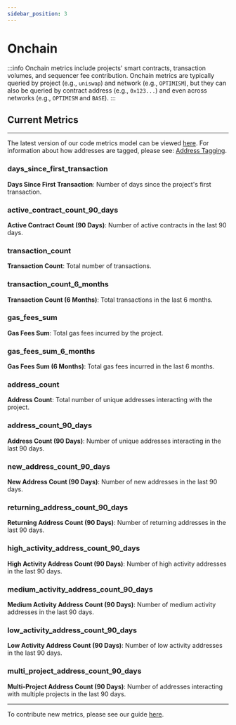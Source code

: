 ```yaml
---
sidebar_position: 3
---
```


# Onchain

:::info
Onchain metrics include projects' smart contracts, transaction volumes, and sequencer fee contribution. Onchain metrics are typically queried by project (e.g., `uniswap`) and network (e.g., `OPTIMISM`), but they can also be queried by contract address (e.g., `0x123...`) and even across networks (e.g., `OPTIMISM` and `BASE`).
:::

## Current Metrics

---

The latest version of our code metrics model can be viewed [here](https://models.opensource.observer/#!/model/model.opensource_observer.onchain_metrics_by_project_v1#description). For information about how addresses are tagged, please see: [Address Tagging](../oss-directory/artifact.md#tagging-addresses).

### days_since_first_transaction

**Days Since First Transaction**: Number of days since the project's first transaction.

### active_contract_count_90_days

**Active Contract Count (90 Days)**: Number of active contracts in the last 90 days.

### transaction_count

**Transaction Count**: Total number of transactions.

### transaction_count_6_months

**Transaction Count (6 Months)**: Total transactions in the last 6 months.

### gas_fees_sum

**Gas Fees Sum**: Total gas fees incurred by the project.

### gas_fees_sum_6_months

**Gas Fees Sum (6 Months)**: Total gas fees incurred in the last 6 months.

### address_count

**Address Count**: Total number of unique addresses interacting with the project.

### address_count_90_days

**Address Count (90 Days)**: Number of unique addresses interacting in the last 90 days.

### new_address_count_90_days

**New Address Count (90 Days)**: Number of new addresses in the last 90 days.

### returning_address_count_90_days

**Returning Address Count (90 Days)**: Number of returning addresses in the last 90 days.

### high_activity_address_count_90_days

**High Activity Address Count (90 Days)**: Number of high activity addresses in the last 90 days.

### medium_activity_address_count_90_days

**Medium Activity Address Count (90 Days)**: Number of medium activity addresses in the last 90 days.

### low_activity_address_count_90_days

**Low Activity Address Count (90 Days)**: Number of low activity addresses in the last 90 days.

### multi_project_address_count_90_days

**Multi-Project Address Count (90 Days)**: Number of addresses interacting with multiple projects in the last 90 days.

---

To contribute new metrics, please see our guide [here](../../contribute-models/data-models).
